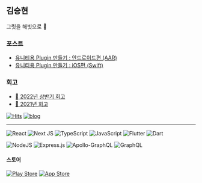## 김승현

그릿을 해빗으로 🚀 


### 포스트
- [유니티용 Plugin 만들기 : 안드로이드편 (AAR)](https://heyask.github.io/develop/2020-05-06-Unity-plugin-Android-AAR/)
- [유니티용 Plugin 만들기 : iOS편 (Swift)](https://heyask.github.io/develop/2020-05-06-Unity-plugin-iOS-swift/) 


### 회고

- [💭 2022년 상반기 회고](https://heyask.github.io/)
- [💭 2021년 회고](https://heyask.github.io/)


[![Hits](https://hits.seeyoufarm.com/api/count/incr/badge.svg?url=https%3A%2F%2Fgithub.com%2Fheyask&count_bg=%2379C83D&title_bg=%23555555&icon=&icon_color=%23E7E7E7&title=hits&edge_flat=false)](https://hits.seeyoufarm.com)
[![blog](https://img.shields.io/badge/%E2%9C%8D%EF%B8%8F-https://heyask.github.io-lightgrey)](https://heyask.github.io)

---

![React](https://img.shields.io/badge/react-%2320232a.svg?style=for-the-badge&logo=react&logoColor=%2361DAFB)
![Next JS](https://img.shields.io/badge/Next-black?style=for-the-badge&logo=next.js&logoColor=white)
![TypeScript](https://img.shields.io/badge/typescript-%23007ACC.svg?style=for-the-badge&logo=typescript&logoColor=white)
![JavaScript](https://img.shields.io/badge/javascript-%23323330.svg?style=for-the-badge&logo=javascript&logoColor=%23F7DF1E)
![Flutter](https://img.shields.io/badge/Flutter-%2302569B.svg?style=for-the-badge&logo=Flutter&logoColor=white)
![Dart](https://img.shields.io/badge/dart-%230175C2.svg?style=for-the-badge&logo=dart&logoColor=white)

![NodeJS](https://img.shields.io/badge/node.js-6DA55F?style=for-the-badge&logo=node.js&logoColor=white)
![Express.js](https://img.shields.io/badge/express.js-%23404d59.svg?style=for-the-badge&logo=express&logoColor=%2361DAFB)
![Apollo-GraphQL](https://img.shields.io/badge/-ApolloGraphQL-311C87?style=for-the-badge&logo=apollo-graphql)
![GraphQL](https://img.shields.io/badge/-GraphQL-E10098?style=for-the-badge&logo=graphql&logoColor=white)


#### 스토어

[![Play Store](https://img.shields.io/badge/Google_Play-414141?style=for-the-badge&logo=google-play&logoColor=white)](https://play.google.com/store/apps/dev?id=7524065216442055591)
[![App Store](https://img.shields.io/badge/App_Store-0D96F6?style=for-the-badge&logo=app-store&logoColor=white)](https://apps.apple.com/us/developer/seunghyun-kim/id1111882279)


[//]: # (![My github stats]&#40;https://github-readme-stats.vercel.app/api?username=heyask&#41;)
